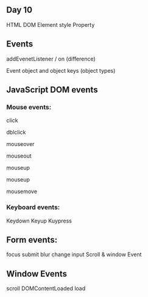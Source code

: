## Day 10
HTML DOM Element style Property


## Events

addEvenetListener / on (difference)

Event object and object keys (object types)

## JavaScript DOM events

### Mouse events:

click

dblclick

mouseover

mouseout

mouseup

mouseup

mousemove

### Keyboard events:

Keydown
Keyup
Kuypress

## Form events:

focus
submit
blur
change
input
Scroll & window Event

## Window Events
scroll 
DOMContentLoaded
load

